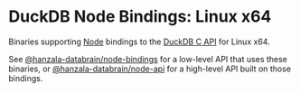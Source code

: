 # DuckDB Node Bindings: Linux x64

Binaries supporting [Node](https://nodejs.org/) bindings to the [DuckDB C API](https://duckdb.org/docs/api/c/overview) for Linux x64.

See [@hanzala-databrain/node-bindings](https://www.npmjs.com/package/@hanzala-databrain/node-bindings) for a low-level API that uses these binaries, or [@hanzala-databrain/node-api](https://www.npmjs.com/package/@hanzala-databrain/node-api) for a high-level API built on those bindings.
